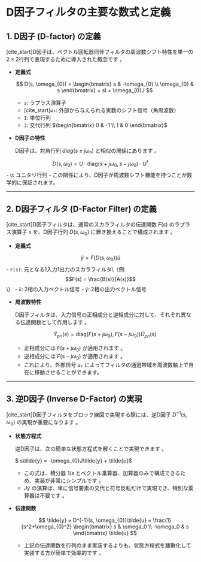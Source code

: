 # D因子フィルタの主要な数式と定義

## 1. D因子 (D-factor) の定義

[cite_start]D因子は、ベクトル回転器同伴フィルタの周波数シフト特性を単一の$2 \times 2$行列で表現するために導入された概念です 。

* **定義式**

    $$
    D(s, \omega_{0}) = \begin{bmatrix} s & -\omega_{0} \\ \omega_{0} & s \end{bmatrix} = sI + \omega_{0}J
    $$
    -   `s`: ラプラス演算子
    -   [cite_start]`ω₀`: 外部から与えられる実数のシフト信号（角周波数） 
    -   `I`: 単位行列
    -   `J`: 交代行列 $\begin{bmatrix} 0 & -1 \\ 1 & 0 \end{bmatrix}$

* **D因子の特性**

    D因子は、対角行列 $diag(s ± jω₀)$ と相似の関係にあります 。

$$D(s, \omega_{0}) = U \cdot \text{diag}(s+j\omega_{0}, s-j\omega_{0}) \cdot U^{\dagger}$$
    -   `U`: ユニタリ行列
    -   この関係により、D因子が周波数シフト機能を持つことが数学的に保証されます。

---
## 2. D因子フィルタ (D-Factor Filter) の定義

[cite_start]D因子フィルタは、通常のスカラフィルタの伝達関数 $F(s)$ のラプラス演算子 `s` を、D因子行列 $D(s, \omega_{0})$ に置き換えることで構成されます 。

* **定義式**

$$
    \tilde{y} = F(D(s, \omega_{0}))\tilde{u}
$$
    -   `F(s)`: 元となる1入力1出力のスカラフィルタ\（例: $$F(s) = \frac{B(s)}{A(s)}$$\） 
    -   `ũ`: 2相の入力ベクトル信号
    -   `ỹ`: 2相の出力ベクトル信号

* **周波数特性**

    D因子フィルタは、入力信号の正相成分と逆相成分に対して、それぞれ異なる伝達関数として作用します 。

    $$
    \tilde{Y}_{pn}(s) = \text{diag}(F(s+j\omega_{0}), F(s-j\omega_{0})) \tilde{U}_{pn}(s)
    $$
    -   正相成分には $F(s+j\omega_{0})$ が適用されます 。
    -   逆相成分には $F(s-j\omega_{0})$ が適用されます 。
    -   これにより、外部信号 `ω₀` によってフィルタの通過帯域を周波数軸上で自在に移動させることができます。

---
## 3. 逆D因子 (Inverse D-Factor) の実現

[cite_start]D因子フィルタをブロック線図で実現する際には、逆D因子 $D^{-1}(s, \omega_{0})$ の実現が重要になります 。

* **状態方程式**

    逆D因子は、次の簡単な状態方程式を解くことで実現できます 。

   
   $ s\tilde{y} = -\omega_{0}J\tilde{y} + \tilde{u}$
    -   この式は、積分器 $1/s$ とベクトル乗算器、加算器のみで構成できるため、実装が非常にシンプルです 。
    -   $Jỹ$ の演算は、単に信号要素の交代と符号反転だけで実現でき、特別な乗算器は不要です 。

* **伝達関数**

    $$
    \tilde{y} = D^{-1}(s, \omega_{0})\tilde{u} = \frac{1}{s^2+\omega_{0}^2} \begin{bmatrix} s & \omega_0 \\ -\omega_0 & s \end{bmatrix} \tilde{u}
    $$
    -   上記の伝達関数を行列のまま実装するよりも、状態方程式を離散化して実装する方が簡単で効率的です 。